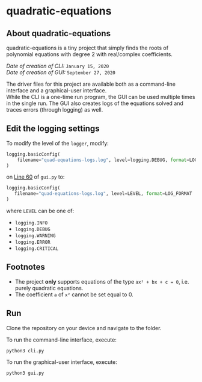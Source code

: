 # quadratic-equations

## About quadratic-equations

quadratic-equations is a tiny project that simply finds the roots of polynomial equations with degree 2 with real/complex coefficients.

*Date of creation of CLI:* `January 15, 2020` \
*Date of creation of GUI:* `September 27, 2020`

The driver files for this project are available both as a command-line interface and a graphical-user interface. \
While the CLI is a one-time run program, the GUI can be used multiple times in the single run. The GUI also creates logs of the equations solved and traces errors (through logging) as well.

## Edit the logging settings

To modify the level of the `logger`, modify:

```python
logging.basicConfig(
    filename="quad-equations-logs.log", level=logging.DEBUG, format=LOG_FORMAT
)
```

 on [Line 60](https://github.com/divyajeettt/quadratic-equations/blob/3a837ea78a2030b9068906bffffc5ea01e5d6f5a/gui.py#L60) of `gui.py` to:
 
 ```python
 logging.basicConfig(
    filename="quad-equations-logs.log", level=LEVEL, format=LOG_FORMAT
)
 ```
 
 where `LEVEL` can be one of:
 - `logging.INFO`
 - `logging.DEBUG`
 - `logging.WARNING`
 - `logging.ERROR`
 - `logging.CRITICAL`

## Footnotes

- The project <b>only</b> supports equations of the type `ax² + bx + c = 0`, i.e. purely quadratic equations.
- The coefficient `a` of `x²` cannot be set equal to 0.

## Run

Clone the repository on your device and navigate to the folder.

To run the command-line interface, execute:

```
python3 cli.py
```

To run the graphical-user interface, execute:

```
python3 gui.py
```
